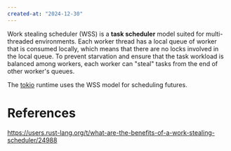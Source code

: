 ```yaml
---
created-at: "2024-12-30"
---
```


Work stealing scheduler (WSS) is a **task scheduler** model suited for multi-threaded environments. Each worker thread has a local queue of worker that is consumed locally, which means that there are no locks involved in the local queue. To prevent starvation and ensure that the task workload is balanced among workers, each worker can "steal" tasks from the end of other worker's queues.

The [tokio](https://tokio.rs/) runtime uses the WSS model for scheduling futures.

# References

https://users.rust-lang.org/t/what-are-the-benefits-of-a-work-stealing-scheduler/24988
